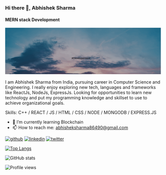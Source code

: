 ### Hi there 👋, Abhishek Sharma
#### MERN stack Development
![MERN stack Development](https://github.com/AbhishekSharma-86/AbhishekSharma-86/blob/master/Black%20Minimalist%20Quote%20%20(LinkedIn%20Banner).gif)

I am Abhishek Sharma from India, pursuing career in Computer Science and Engineering. I really enjoy exploring new tech, languages and frameworks like ReactJs, NodeJs, ExpressJs. Looking for opportunities to learn new technology and put my programming knowledge and skillset to use to achieve organizational goals.

Skills: C++ / REACT / JS / HTML / CSS / NODE / MONGODB / EXPRESS.JS 

- 🌱 I’m currently learning Blockchain 
- 📫 How to reach me: abhisheksharma86490@gmail.com 


[<img src='https://cdn.jsdelivr.net/npm/simple-icons@3.0.1/icons/github.svg' alt='github' height='40'>](https://github.com/AbhishekSharma-86)  [<img src='https://cdn.jsdelivr.net/npm/simple-icons@3.0.1/icons/linkedin.svg' alt='linkedin' height='40'>](https://www.linkedin.com/in/abhisheksharma-86/)  [<img src='https://cdn.jsdelivr.net/npm/simple-icons@3.0.1/icons/twitter.svg' alt='twitter' height='40'>](https://twitter.com/abhisharma_86)  

[![Top Langs](https://github-readme-stats.vercel.app/api/top-langs/?username=AbhishekSharma-86)](https://github.com/anuraghazra/github-readme-stats)

![GitHub stats](https://github-readme-stats.vercel.app/api?username=AbhishekSharma-86&show_icons=true)  

![Profile views](https://gpvc.arturio.dev/AbhishekSharma-86)  
